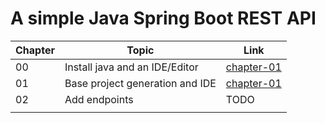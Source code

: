 # A simple Java Spring Boot REST API

| Chapter  | Topic  | Link  |
|---|---|---|
| 00  | Install java and an IDE/Editor  | [chapter-01](./chapter-00)  |
| 01  | Base project generation and IDE  | [chapter-01](./chapter-01)  |
| 02  | Add endpoints  | TODO  |
|   |   |   |
